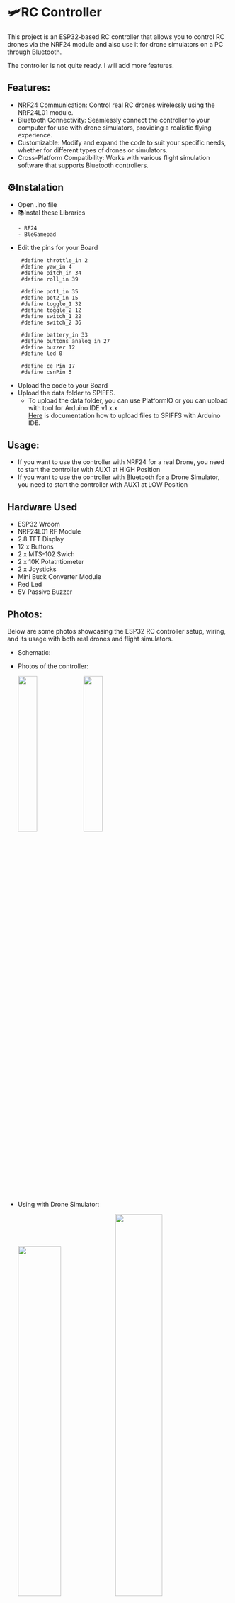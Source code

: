 # 🛩️RC Controller
This project is an ESP32-based RC controller that allows you to control RC drones via the NRF24 module and also use it for drone simulators on a PC through Bluetooth.

Тhe controller is not quite ready. I will add more features.

## Features:
- NRF24 Communication: Control real RC drones wirelessly using the NRF24L01 module.
- Bluetooth Connectivity: Seamlessly connect the controller to your computer for use with drone simulators, providing a realistic flying experience.
- Customizable: Modify and expand the code to suit your specific needs, whether for different types of drones or simulators.
- Cross-Platform Compatibility: Works with various flight simulation software that supports Bluetooth controllers.

## ⚙️Instalation
* Open .ino file
* 📚Instal these Libraries
  ~~~
  - RF24
  - BleGamepad
  ~~~
* Edit the pins for your Board
     ~~~
      #define throttle_in 2
      #define yaw_in 4
      #define pitch_in 34
      #define roll_in 39

      #define pot1_in 35
      #define pot2_in 15
      #define toggle_1 32
      #define toggle_2 12
      #define switch_1 22
      #define switch_2 36

      #define battery_in 33
      #define buttons_analog_in 27
      #define buzzer 12
      #define led 0

      #define ce_Pin 17
      #define csnPin 5
     ~~~
* Upload the code to your Board
* Upload the data folder to SPIFFS.
  - To upload the data folder, you can use PlatformIO or you can upload with tool for Arduino IDE v1.x.x</br>
  [Here](https://randomnerdtutorials.com/install-esp32-filesystem-uploader-arduino-ide/) is documentation how to upload files to SPIFFS with Arduino IDE.
  
## Usage:
* If you want to use the controller with NRF24 for a real Drone, you need to start the controller with AUX1 at HIGH Position
* If you want to use the controller with Bluetooth for a Drone Simulator, you need to start the controller with AUX1 at LOW Position

## Hardware Used
- ESP32 Wroom
- NRF24L01 RF Module
- 2.8 TFT Display
- 12 x Buttons
- 2 x MTS-102 Swich
- 2 x 10K Potatntiometer
- 2 x Joysticks
- Mini Buck Converter Module
- Red Led
- 5V Passive Buzzer

## Photos:
Below are some photos showcasing the ESP32 RC controller setup, wiring, and its usage with both real drones and flight simulators.

- Schematic:
- Photos of the controller:
  
  <img width=30% src="https://github.com/user-attachments/assets/e5da0766-5401-47dc-8357-7b1a827b3a4b">
  <img width=30% src="https://github.com/user-attachments/assets/e02c7a8c-b9b9-4ac2-b011-2b00568ef7fc">

- Using with Drone Simulator:

  <img width=45% src="https://github.com/user-attachments/assets/f55aea83-6e70-4620-a158-4ef730dc94f9">
  <img width=47% src="https://github.com/user-attachments/assets/6ecc1565-f0f1-4001-8707-25153237c4bf">

